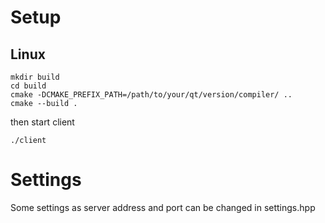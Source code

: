 # Setup

## Linux

```console
mkdir build
cd build
cmake -DCMAKE_PREFIX_PATH=/path/to/your/qt/version/compiler/ ..
cmake --build .
```

then start client

```console
./client
```

# Settings

Some settings as server address and port can be changed in settings.hpp